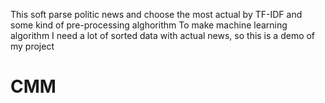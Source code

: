 This soft parse politic news and choose the most actual by TF-IDF and some kind of pre-processing alghorithm
To make machine learning algorithm I need a lot of sorted data with actual news, so this is a demo of my project
# CMM
